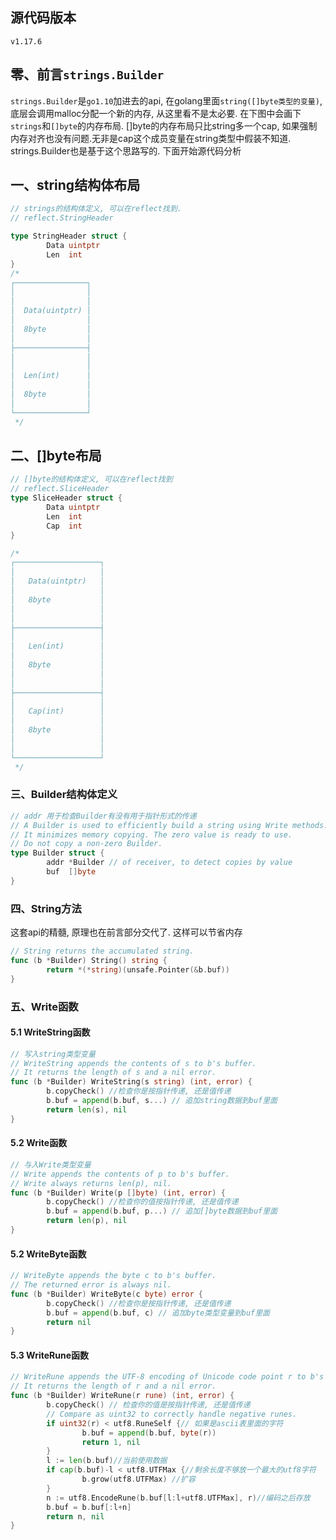 ## 源代码版本
```v1.17.6```

## 零、前言```strings.Builder```
```strings.Builder```是```go1.10```加进去的api, 在golang里面```string([]byte类型的变量)```, 底层会调用malloc分配一个新的内存, 从这里看不是太必要. 在下图中会画下```strings```和```[]byte```的内存布局. []byte的内存布局只比string多一个cap, 如果强制内存对齐也没有问题.无非是cap这个成员变量在string类型中假装不知道.
strings.Builder也是基于这个思路写的. 下面开始源代码分析

## 一、string结构体布局
```go
// strings的结构体定义, 可以在reflect找到.
// reflect.StringHeader

type StringHeader struct {
        Data uintptr
        Len  int
}
/*
┌────────────────┐
│                │
│                │
│  Data(uintptr) │
│                │
│  8byte         │
│                │
├────────────────┤
│                │
│                │
│  Len(int)      │
│                │
│  8byte         │
│                │
└────────────────┘
 */
```

## 二、[]byte布局
```go
// []byte的结构体定义, 可以在reflect找到
// reflect.SliceHeader
type SliceHeader struct {
        Data uintptr
        Len  int
        Cap  int
}

/*
┌───────────────────┐
│                   │
│   Data(uintptr)   │
│                   │
│   8byte           │
│                   │
│                   │
├───────────────────┤
│                   │
│   Len(int)        │
│                   │
│   8byte           │
│                   │
│                   │
├───────────────────┤
│                   │
│   Cap(int)        │
│                   │
│   8byte           │
│                   │
│                   │
└───────────────────┘
 */
```

### 三、Builder结构体定义
```go
// addr 用于检查Builder有没有用于指针形式的传递
// A Builder is used to efficiently build a string using Write methods.
// It minimizes memory copying. The zero value is ready to use.
// Do not copy a non-zero Builder.
type Builder struct {
        addr *Builder // of receiver, to detect copies by value
        buf  []byte
}
```

### 四、String方法
这套api的精髓, 原理也在前言部分交代了. 这样可以节省内存
```go
// String returns the accumulated string.
func (b *Builder) String() string {
        return *(*string)(unsafe.Pointer(&b.buf))
}
```

### 五、Write函数
#### 5.1 WriteString函数
```go
// 写入string类型变量
// WriteString appends the contents of s to b's buffer.
// It returns the length of s and a nil error.
func (b *Builder) WriteString(s string) (int, error) {
        b.copyCheck() //检查你是按指针传递, 还是值传递
        b.buf = append(b.buf, s...) // 追加string数据到buf里面
        return len(s), nil
}
```

#### 5.2 Write函数
```go
// 与入Write类型变量
// Write appends the contents of p to b's buffer.
// Write always returns len(p), nil.
func (b *Builder) Write(p []byte) (int, error) {
        b.copyCheck() //检查你的值按指针传递, 还是值传递
        b.buf = append(b.buf, p...) // 追加[]byte数据到buf里面
        return len(p), nil
}
```
#### 5.2 WriteByte函数
```go
// WriteByte appends the byte c to b's buffer.
// The returned error is always nil.
func (b *Builder) WriteByte(c byte) error {
        b.copyCheck() //检查你是按指针传递, 还是值传递
        b.buf = append(b.buf, c) // 追加byte类型变量到buf里面
        return nil
}
```

#### 5.3 WriteRune函数
```go
// WriteRune appends the UTF-8 encoding of Unicode code point r to b's buffer.
// It returns the length of r and a nil error.
func (b *Builder) WriteRune(r rune) (int, error) {
        b.copyCheck() // 检查你的值是按指针传递, 还是值传递
        // Compare as uint32 to correctly handle negative runes.
        if uint32(r) < utf8.RuneSelf {// 如果是ascii表里面的字符
                b.buf = append(b.buf, byte(r))
                return 1, nil
        }
        l := len(b.buf)//当前使用数据
        if cap(b.buf)-l < utf8.UTFMax {//剩余长度不够放一个最大的utf8字符
                b.grow(utf8.UTFMax) //扩容
        }
        n := utf8.EncodeRune(b.buf[l:l+utf8.UTFMax], r)//编码之后存放
        b.buf = b.buf[:l+n]
        return n, nil
}
```